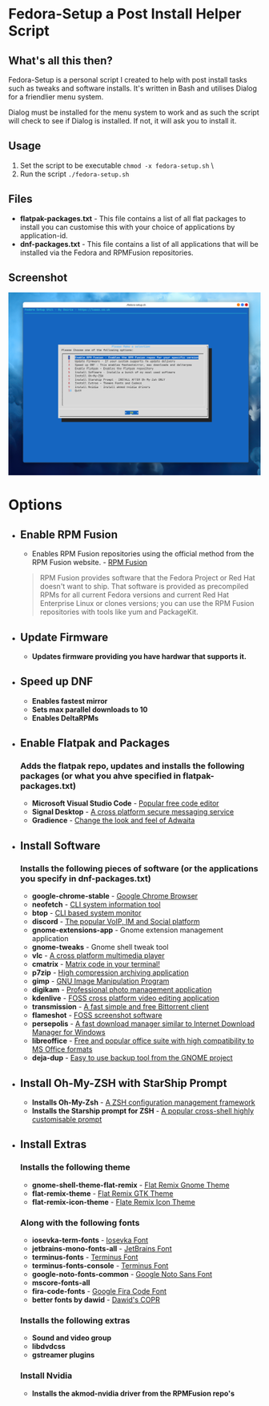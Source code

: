 # Fedora-Setup a Post Install Helper Script

## What's all this then?

Fedora-Setup is a personal script I created to help with post install tasks such as tweaks and software installs. It's written in Bash and utilises Dialog for a friendlier menu system.

Dialog must be installed for the menu system to work and as such the script will check to see if Dialog is installed. If not, it will ask you to install it.

## Usage
1. Set the script to be executable `chmod -x fedora-setup.sh` \
2. Run the script `./fedora-setup.sh`

## Files

- **flatpak-packages.txt** - This file contains a list of all flat packages to install you can customise this with your choice of applications by application-id.
- **dnf-packages.txt** - This file contains a list of all applications that will be installed via the Fedora and RPMFusion repositories.




## Screenshot

![Screenshot](fedora-setup-screenshot.png)

# Options

- ## Enable RPM Fusion
  - Enables RPM Fusion repositories using the official method from the RPM Fusion website. - [RPM Fusion](https://rpmfusion.org)
  > RPM Fusion provides software that the Fedora Project or Red Hat doesn't want to ship. That software is provided as precompiled RPMs for all current Fedora versions and current Red Hat Enterprise Linux or clones versions; you can use the RPM Fusion repositories with tools like yum and PackageKit.
- ## Update Firmware
  - **Updates firmware providing you have hardwar that supports it.**
- ## Speed up DNF
  - **Enables fastest mirror**
  - **Sets max parallel downloads to 10**
  - **Enables DeltaRPMs**
- ## Enable Flatpak and Packages
  ### Adds the flatpak repo, updates and installs the following packages (or what you ahve specified in flatpak-packages.txt)
  - **Microsoft Visual Studio Code** - [Popular free code editor](https://code.visualstudio.com/)
  - **Signal Desktop** - [A cross platform secure messaging service](https://signal.org/en/download/)
  - **Gradience** - [Change the look and feel of Adwaita](https://github.com/GradienceTeam/Gradience)
- ## Install Software
  ### Installs the following pieces of software (or the applications you specify in dnf-packages.txt)
    - **google-chrome-stable** - [Google Chrome Browser](https://www.google.com/intl/en_uk/chrome/)
    - **neofetch** - [CLI system information tool](http://www.figlet.org/)
    - **btop** - [CLI based system monitor](https://github.com/aristocratos/btop)
    - **discord** - [The popular VoIP, IM and Social platform](https://discord.com)
    - **gnome-extensions-app** - Gnome extension management application
    - **gnome-tweaks** - Gnome shell tweak tool
    - **vlc**  - [A cross platform multimedia player](https://www.videolan.org/)
    - **cmatrix** - [Matrix code in your terminal!](https://github.com/abishekvashok/cmatrix)
    - **p7zip** - [High compression archiving application](https://p7zip.sourceforge.net/)
    - **gimp** - [GNU Image Manipulation Program](https://gimp.org)
    - **digikam** - [Professional photo management application](https://www.digikam.org/)
    - **kdenlive** - [FOSS cross platform video editing application](https://kdenlive.org/en/)
    - **transmission** - [A fast simple and free Bittorrent client](https://transmissionbt.com/)
    - **flameshot** - [FOSS screenshot software](https://flameshot.org/)
    - **persepolis** - [A fast download manager similar to Internet Download Manager for Windows](https://persepolisdm.github.io/)
    - **libreoffice** - [Free and popular office suite with high compatibility to MS Office formats](https://www.libreoffice.org/)
    - **deja-dup** - [Easy to use backup tool from the GNOME project](https://wiki.gnome.org/Apps/DejaDup)
- ## Install Oh-My-ZSH with StarShip Prompt
  - **Installs Oh-My-Zsh** - [A ZSH configuration management framework](https://ohmyz.sh/)
  - **Installs the Starship prompt for ZSH** - [A popular cross-shell highly customisable prompt](https://starship.rs/)
  
- ## Install Extras
  ### Installs the following theme
    - **gnome-shell-theme-flat-remix** - [Flat Remix Gnome Theme](https://drasite.com/flat-remix-gnome)
    - **flat-remix-theme** - [Flat Remix GTK Theme](https://drasite.com/flat-remix-gtk)
    - **flat-remix-icon-theme** - [Flate Remix Icon Theme](https://drasite.com/flat-remix)
  ### Along with the following fonts
    - **iosevka-term-fonts** - [Iosevka Font](https://github.com/be5invis/Iosevka)
    - **jetbrains-mono-fonts-all** - [JetBrains Font](https://www.jetbrains.com/lp/mono/)
    - **terminus-fonts** - [Terminus Font](https://terminus-font.sourceforge.net/)
    - **terminus-fonts-console** - [Terminus Font](https://terminus-font.sourceforge.net/)
    - **google-noto-fonts-common** - [Google Noto Sans Font](https://fonts.google.com/noto/specimen/Noto+Sans)
    - **mscore-fonts-all**
    - **fira-code-fonts** - [Google Fira Code Font](https://fonts.google.com/specimen/Fira+Code)
    - **better fonts by dawid** - [Dawid's COPR](https://copr.fedorainfracloud.org/coprs/dawid/better_fonts/)
  ### Installs the following extras
    - **Sound and video group**
    - **libdvdcss**
    - **gstreamer plugins**
  ### Install Nvidia
    - **Installs the akmod-nvidia driver from the RPMFusion repo's**
